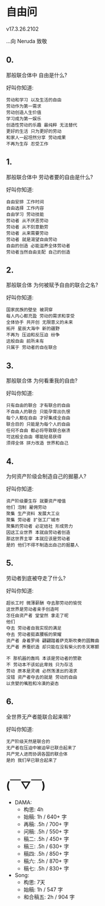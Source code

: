 # 自由问
v17.3.26.2102

…向 Neruda 致敬

## 0.

那般联合体中 自由是什么? 

好叫你知道:

    劳动和学习 以及生活的自由  
    劳动作为第一需求  
    劳动创造人生价值    
    学习成为第一娱乐  
    创造性劳动的乐趣 最纯粹 无法替代   
    更好的生活 只为更好的劳动   
    和家人一起坦然分享 劳动成果 
    不再为生存 忍受工作 

## 1.

那般联合体中 劳动者要的自由是什么?

好叫你知道:

    自由安排 工作时间
    自由选择 工作内容  
    自由学习 劳动技能
    劳动者 从不厌恶劳动
    劳动者 从不刻意勤劳
    劳动者 从来需要劳动
    劳动者 就是渴望自由劳动
    自由的创造 必能滋养全体劳动者
    劳动者当然自由支配 自己的创造


## 2.

那般联合体 为何被赋予自由的联合之名?

好叫你知道:

    国家民族的壁垒 被洞穿
    每人内心都充盈 劳动的需求和享受 
    全体协手 共开创 无限意义的未来
    拓开 星辰大海中 新的疆野
    不再为 压迫和反压迫 纷争 
    这般自由 前所未有  
    只属于 劳动者的自在联合 

## 3.
那般联合体 为何看重我的自由?

好叫你知道:

    只有自由的联合 才有联合的自由  
    不自由人的联合 只能孕育出仇恨  
    每个人都在自由 才好集成全自由 
    联合目的 只能是为每个人的自由  
    任何不自由 都必将导致联合崩溃 
    可这般全自由 哪能轻易获得 
    须得全体 拼力改造 世界和自己


## 4.
为何资产阶级会制造自己的掘墓人?

好叫你知道:

    资产阶级要生存 就要资产增值 
    他们 泡制 雇佣劳动 
    聚集 生产资料 发展大工业
    聚集 劳动者 扩张工厂城市
    聚集的劳动者 必定结社 形成势力 
    因这工业世界 本就由劳动者创造
    那这世界主宰 本就应该是劳动者 
    是的 他们不得不制造出自己的掘墓人 

## 5.
劳动者到底被夺走了什么?

好叫你知道:

    超长工时 微薄薪酬 夺去那劳动的愉悦
    这世界是劳动者亲手创造呵
    怎任由资产者 堂堂然 拿走了呢
    他们
    夺去 劳动者自我实现的满足
    夺去 劳动者挺直腰板的荣耀
    资产者 身着罗绮 翩翩踏着萨克斯吹奏的圆舞曲
    无产者 养蚕织造 却只能在没有柴火的冬天寒颤

    不 那机器的轰鸣 本该是劳动者的赞歌
    不 劳动本不该如此卑贱 只为存活
    劳动 原本是灵魂 必然荡漾出的渴求
    没错 资产者夺去的就是 劳动的自由
    以贪婪的嘴脸和冷漠的姿态

## 6.
全世界无产者能联合起来嘛?

好叫你知道:

    无产阶级天然是联合的
    无产者在压迫中被迫早已联合起来了
    共产党人进而协调各国的联合体
    是的 我们早已联合起来了


# (￣▽￣)

- DAMA:
    - 构思: 4h
    - 始稿: 1h / 640+ 字
    - 再稿: .5h / 700+ 字
    - 问稿: .5h / 550+ 字
    - 稿二: .5h / 450+ 字
    - 稿三: .5h / 630+ 字
    - 稿四: .5h / 850+ 字
    - 稿六: .5h / 870+ 字
    - 稿七: .5h / 830+ 字
- Song:
    - 构思: 7天
    - 始稿: 1h / 547 字
    - 和合稿五: 2h / 904 字